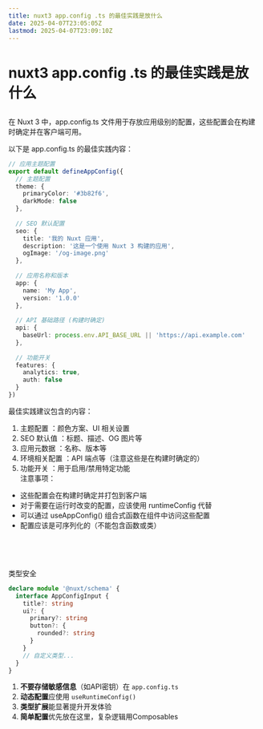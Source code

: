 ```yaml
---
title: nuxt3 app.config .ts 的最佳实践是放什么
date: 2025-04-07T23:05:05Z
lastmod: 2025-04-07T23:09:10Z
---
```


# nuxt3 app.config .ts 的最佳实践是放什么

## 

在 Nuxt 3 中，app.config.ts 文件用于存放应用级别的配置，这些配置会在构建时确定并在客户端可用。

以下是 app.config.ts 的最佳实践内容：

```ts
// 应用主题配置
export default defineAppConfig({
  // 主题配置
  theme: {
    primaryColor: '#3b82f6',
    darkMode: false
  },
  
  // SEO 默认配置
  seo: {
    title: '我的 Nuxt 应用',
    description: '这是一个使用 Nuxt 3 构建的应用',
    ogImage: '/og-image.png'
  },
  
  // 应用名称和版本
  app: {
    name: 'My App',
    version: '1.0.0'
  },
  
  // API 基础路径 (构建时确定)
  api: {
    baseUrl: process.env.API_BASE_URL || 'https://api.example.com'
  },
  
  // 功能开关
  features: {
    analytics: true,
    auth: false
  }
})
```

最佳实践建议包含的内容：

1. 主题配置 ：颜色方案、UI 相关设置
2. SEO 默认值 ：标题、描述、OG 图片等
3. 应用元数据 ：名称、版本等
4. 环境相关配置 ：API 端点等（注意这些是在构建时确定的）
5. 功能开关 ：用于启用/禁用特定功能  
    注意事项：

* 这些配置会在构建时确定并打包到客户端
* <span data-type="text" style="background-color: var(--b3-font-background10);">对于需要在运行时改变的配置，应该使用 runtimeConfig 代替</span>
* 可以通过 useAppConfig() 组合式函数在组件中访问这些配置
* 配置应该是可序列化的（不能包含函数或类）

‍

‍

类型安全

```typescript
declare module '@nuxt/schema' {
  interface AppConfigInput {
    title?: string
    ui?: {
      primary?: string
      button?: {
        rounded?: string
      }
    }
    // 自定义类型...
  }
}
```

1. **不要存储敏感信息**（如API密钥）在 `app.config.ts`​
2. **动态配置**应使用 `useRuntimeConfig()`​
3. **类型扩展**能显著提升开发体验
4. **简单配置**优先放在这里，复杂逻辑用Composables

